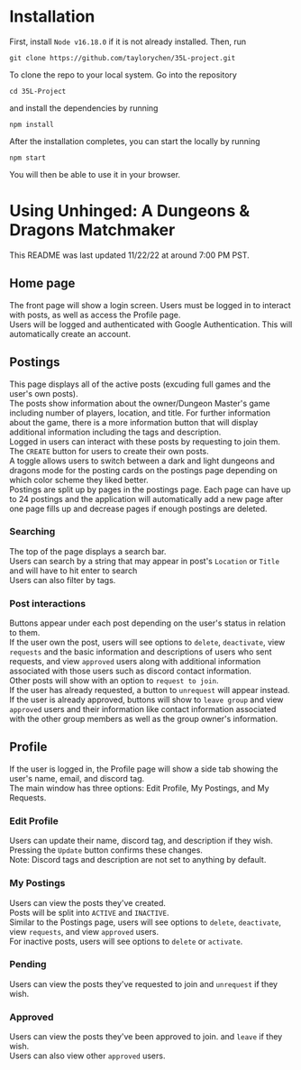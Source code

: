 # Installation

First, install `Node v16.18.0` if it is not already installed. Then, run

```
git clone https://github.com/taylorychen/35L-project.git
```

To clone the repo to your local system. Go into the repository

```
cd 35L-Project
```

and install the dependencies by running

```
npm install
```

After the installation completes, you can start the locally by running

```
npm start
```

You will then be able to use it in your browser.

# Using Unhinged: A Dungeons & Dragons Matchmaker

This README was last updated 11/22/22 at around 7:00 PM PST.

## Home page

The front page will show a login screen. Users must be logged in to interact with posts, as well as access the Profile page. \
Users will be logged and authenticated with Google Authentication. This will automatically create an account.

## Postings

This page displays all of the active posts (excuding full games and the user's own posts). \
The posts show information about the owner/Dungeon Master's game including number of players, location, and title. For further information about the game, there is a more information button that will display additional information including the tags and description. \
Logged in users can interact with these posts by requesting to join them. \
The `CREATE` button for users to create their own posts. \
A toggle allows users to switch between a dark and light dungeons and dragons mode for the posting cards on the postings page depending on which color scheme they liked better. \
Postings are split up by pages in the postings page. Each page can have up to 24 postings and the application will automatically add a new page after one page fills up and decrease pages if enough postings are deleted.

### Searching

The top of the page displays a search bar. \
Users can search by a string that may appear in post's `Location` or `Title` and will have to hit enter to search \
Users can also filter by tags.

### Post interactions

Buttons appear under each post depending on the user's status in relation to them. \
If the user own the post, users will see options to `delete`, `deactivate`, view `requests` and the basic information and descriptions of users who sent requests, and view `approved` users along with additional information associated with those users such as discord contact information. \
Other posts will show with an option to `request to join`. \
If the user has already requested, a button to `unrequest` will appear instead. \
If the user is already approved, buttons will show to `leave group` and view `approved` users and their information like contact information associated with the other group members as well as the group owner's information.

## Profile

If the user is logged in, the Profile page will show a side tab showing the user's name, email, and discord tag. \
The main window has three options: Edit Profile, My Postings, and My Requests.

### Edit Profile

Users can update their name, discord tag, and description if they wish. Pressing the `Update` button confirms these changes. \
Note: Discord tags and description are not set to anything by default.

### My Postings

Users can view the posts they've created. \
Posts will be split into `ACTIVE` and `INACTIVE`. \
Similar to the Postings page, users will see options to `delete`, `deactivate`, view `requests`, and view `approved` users. \
For inactive posts, users will see options to `delete` or `activate`.

### Pending

Users can view the posts they've requested to join and `unrequest` if they wish.

### Approved

Users can view the posts they've been approved to join. and `leave` if they wish. \
Users can also view other `approved` users.

